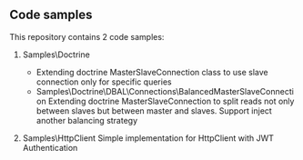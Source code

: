 Code samples
------------
This repository contains 2 code samples:

1) Samples\Doctrine 
    - Extending doctrine MasterSlaveConnection class to use slave connection only for specific queries
    - Samples\Doctrine\DBAL\Connections\BalancedMasterSlaveConnection 
        Extending doctrine MasterSlaveConnection to split reads not only between slaves but between master and slaves. 
        Support inject another balancing strategy
        
2) Samples\HttpClient
    Simple implementation for HttpClient with JWT Authentication
